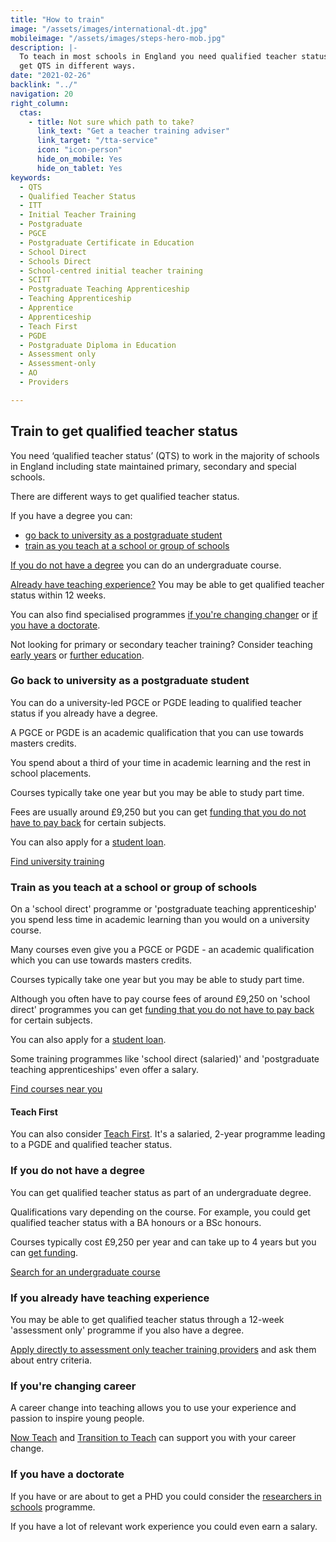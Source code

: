 ```yaml
---
title: "How to train"
image: "/assets/images/international-dt.jpg"
mobileimage: "/assets/images/steps-hero-mob.jpg"
description: |-
  To teach in most schools in England you need qualified teacher status (QTS). You can
  get QTS in different ways.
date: "2021-02-26"
backlink: "../"
navigation: 20
right_column:
  ctas:
    - title: Not sure which path to take?
      link_text: "Get a teacher training adviser"
      link_target: "/tta-service"
      icon: "icon-person"
      hide_on_mobile: Yes
      hide_on_tablet: Yes
keywords:
  - QTS
  - Qualified Teacher Status
  - ITT
  - Initial Teacher Training
  - Postgraduate
  - PGCE
  - Postgraduate Certificate in Education
  - School Direct
  - Schools Direct
  - School-centred initial teacher training
  - SCITT
  - Postgraduate Teaching Apprenticeship
  - Teaching Apprenticeship
  - Apprentice
  - Apprenticeship
  - Teach First
  - PGDE
  - Postgraduate Diploma in Education
  - Assessment only
  - Assessment-only
  - AO
  - Providers

---
```


## Train to get qualified teacher status

You need ‘qualified teacher status’ (QTS) to work in the majority of schools in England including state maintained primary, secondary and special schools.

There are different ways to get qualified teacher status.

If you have a degree you can:

* [go back to university as a postgraduate student](#go-back-to-university-as-a-postgraduate-student)
* [train as you teach at a school or group of schools](#train-as-you-teach-at-a-school-or-group-of-schools)

[If you do not have a degree](#if-you-do-not-have-a-degree) you can do an undergraduate course.

[Already have teaching experience?](#if-you-already-have-teaching-experience) You may be able to get qualified teacher status within 12 weeks.

You can also find specialised programmes [if you're changing changer](#if-youre-changing-career) or [if you have a doctorate](#if-you-have-a-doctorate).

Not looking for primary or secondary teacher training? Consider teaching [early years](/early-years-teaching-training) or [further education](/further-education-teacher-training).

### Go back to university as a postgraduate student

You can do a university-led PGCE or PGDE leading to qualified teacher status if you already have a degree.

A PGCE or PGDE is an academic qualification that you can use towards masters credits.

You spend about a third of your time in academic learning and the rest in school placements.  

Courses typically take one year but you may be able to study part time.

Fees are usually around £9,250 but you can get [funding that you do not have to pay back](/funding-your-training#bursaries-and-scholarships) for certain subjects.

You can also apply for a [student loan](/funding-your-training#tuition-fee-and-maintenance-loans).

<a class="button" href="https://www.find-postgraduate-teacher-training.service.gov.uk/">Find university training</a>

### Train as you teach at a school or group of schools

On a 'school direct' programme or 'postgraduate teaching apprenticeship' you spend less time in academic learning than you would on a university course.

Many courses even give you a PGCE or PGDE - an academic qualification which you can use towards masters credits.

Courses typically take one year but you may be able to study part time.

Although you often have to pay course fees of around £9,250 on 'school direct' programmes you can get [funding that you do not have to pay back](/funding-your-training#bursaries-and-scholarships) for certain subjects.

You can also apply for a [student loan](/funding-your-training#tuition-fee-and-maintenance-loans).

Some training programmes like 'school direct (salaried)' and 'postgraduate teaching apprenticeships' even offer a salary.

<a class="button" href="https://www.find-postgraduate-teacher-training.service.gov.uk/">Find courses near you</a>

#### Teach First

You can also consider [Teach First](https://www.teachfirst.org.uk/). It's a salaried, 2-year programme leading to a PGDE and qualified teacher status.

### If you do not have a degree

You can get qualified teacher status as part of an undergraduate degree.

Qualifications vary depending on the course. For example, you could get qualified teacher status with a BA honours or a BSc honours.

Courses typically cost £9,250 per year and can take up to 4 years but you can [get funding](https://www.gov.uk/student-finance-calculator).

<a class="button" href="https://digital.ucas.com/search">Search for an undergraduate course</a>

### If you already have teaching experience

You may be able to get qualified teacher status through a 12-week 'assessment only' programme if you also have a degree.

[Apply directly to assessment only teacher training providers](/assessment-only-providers) and ask them about entry criteria.

### If you're changing career

A career change into teaching allows you to use your experience and passion to inspire young people.

[Now Teach](https://nowteach.org.uk/) and [Transition to Teach](https://www.transitiontoteach.co.uk/) can support you with your career change.

### If you have a doctorate

If you have or are about to get a PHD you could consider the [researchers in schools](https://thebrilliantclub.org/researchers-in-schools/) programme.

If you have a lot of relevant work experience you could even earn a salary.
